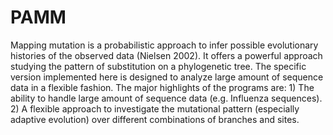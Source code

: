 # PAMM
Mapping mutation is a probabilistic approach to infer possible evolutionary histories of the observed data (Nielsen 2002). It offers a powerful approach studying the pattern of substitution on a phylogenetic tree. The specific version implemented here is designed to analyze large amount of sequence data in a flexible fashion. The major highlights of the programs are: 1) The ability to handle large amount of sequence data (e.g. Influenza sequences). 2) A flexible approach to investigate the mutational pattern (especially adaptive evolution) over different combinations of branches and sites. 
